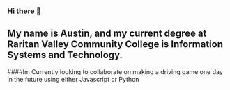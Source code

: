 ### Hi there 👋
## My name is Austin, and my current degree at Raritan Valley Community College is Information Systems and Technology. 
####Im Currently looking to collaborate on making a driving game one day in the future using either Javascript or Python
<!--
**austinnass1/austinnass1** is a ✨ _special_ ✨ repository because its `README.md` (this file) appears on your GitHub profile.

Here are some ideas to get you started:

- 🔭 I’m currently working on ...
- 🌱 I’m currently learning ...
- 👯 I’m looking to collaborate on ...
- 🤔 I’m looking for help with ...
- 💬 Ask me about ...
- 📫 How to reach me: ...
- 😄 Pronouns: he/him
- ⚡ Fun fact: 
-->
